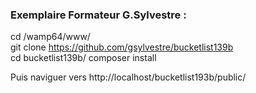 ### Exemplaire Formateur G.Sylvestre :

cd /wamp64/www/  
git clone https://github.com/gsylvestre/bucketlist139b  
cd bucketlist139b/
composer install

Puis naviguer vers http://localhost/bucketlist193b/public/